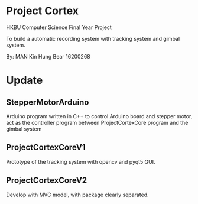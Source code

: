 # Project Cortex

HKBU Computer Science Final Year Project

To build a automatic recording system with tracking system and gimbal system.

By: MAN Kin Hung Bear 16200268

# Update

## StepperMotorArduino

Arduino program written in C++ to control Arduino board and stepper motor, act as the controller program between ProjectCortexCore program and the gimbal system

## ProjectCortexCoreV1

Prototype of the tracking system with opencv and pyqt5 GUI.

## ProjectCortexCoreV2

Develop with MVC model, with package clearly separated.